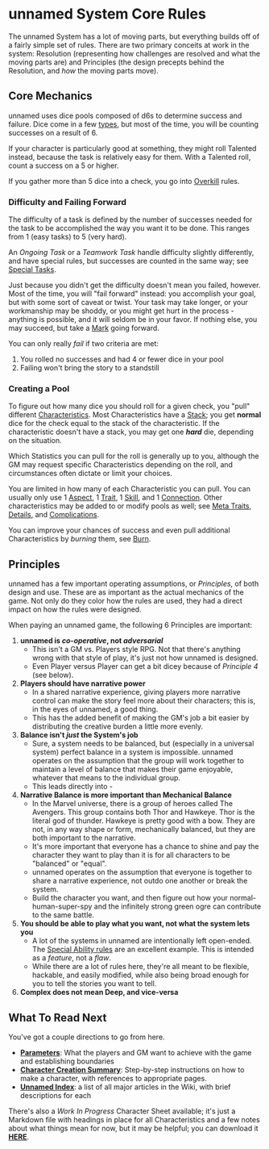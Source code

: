 # unnamed System Core Rules

The unnamed System has a lot of moving parts, but everything builds off of a fairly simple set of rules. There are two primary conceits at work in the system: Resolution (representing how challenges are resolved and what the moving parts are) and Principles (the design precepts behind the Resolution, and *how* the moving parts move).

## Core Mechanics

unnamed uses dice pools composed of d6s to determine success and failure. Dice come in a few [types](DiceTypes.md), but most of the time, you will be counting successes on a result of 6.

If your character is particularly good at something, they might roll Talented instead, because the task is relatively easy for them. With a Talented roll, count a success on a 5 or higher.

If you gather more than 5 dice into a check, you go into [Overkill](Overkill.md) rules.

### Difficulty and Failing Forward

The difficulty of a task is defined by the number of successes needed for the task to be accomplished the way you want it to be done. This ranges from 1 (easy tasks) to 5 (very hard).

An *Ongoing Task* or a *Teamwork Task* handle difficulty slightly differently, and have special rules, but successes are counted in the same way; see [Special Tasks](SpecialTasks.md).

Just because you didn't get the difficulty doesn't mean you failed, however. Most of the time, you will "fail forward" instead: you accomplish your goal, but with some sort of caveat or twist. Your task may take longer, or your workmanship may be shoddy, or you might get hurt in the process - anything is possible, and it will seldom be in your favor. If nothing else, you may succeed, but take a [Mark](Marks.md) going forward.

You can only really *fail* if two criteria are met:

1. You rolled no successes and had 4 or fewer dice in your pool
2. Failing won't bring the story to a standstill



### Creating a Pool

To figure out how many dice you should roll for a given check, you "pull" different [Characteristics](Characteristic.md). Most Characteristics have a [Stack](Stack.md); you get **normal** dice for the check equal to the stack of the characteristic. If the characteristic doesn't have a stack, you may get one ***hard*** die, depending on the situation.

Which Statistics you can pull for the roll is generally up to you, although the GM may request specific Characteristics depending on the roll, and circumstances often dictate or limit your choices.

You are limited in how many of each Characteristic you can pull. You can usually only use 1 [Aspect](Aspects.md), 1 [Trait](Traits.md), 1 [Skill](Skills.md), and 1 [Connection](Connections.md). Other characteristics may be added to or modify pools as well; see [Meta Traits](MetaTraits.md), [Details](Details.md), and [Complications](Complications.md).

You can improve your chances of success and even pull additional Characteristics by *burning* them, see [Burn](Burn.md).

## Principles

unnamed has a few important operating assumptions, or *Principles*, of both design and use. These are as important as the actual mechanics of the game. Not only do they color how the rules are used, they had a direct impact on how the rules were designed.

When paying an unnamed game, the following 6 Principles are important:

1. **unnamed is *co-operative*, not *adversarial***
   - This isn't a GM vs. Players style RPG. Not that there's anything wrong with that style of play, it's just not how unnamed is designed.
   - Even Player versus Player can get a bit dicey because of *Principle 4* (see below).
2. **Players should have narrative power**
   - In a shared narrative experience, giving players more narrative control can make the story feel more about their characters; this is, in the eyes of unnamed, a good thing.
   - This has the added benefit of making the GM's job a bit easier by distributing the creative burden a little more evenly.
3. **Balance isn't *just* the System's job**
   - Sure, a system needs to be balanced, but (especially in a universal system) perfect balance in a system is impossible. unnamed operates on the assumption that the group will work together to maintain a level of balance that makes their game enjoyable, whatever that means to the individual group.
   - This leads directly into -
4. **Narrative Balance is more important than Mechanical Balance**
   - In the Marvel universe, there is a group of heroes called The Avengers. This group contains both Thor and Hawkeye. Thor is the literal god of thunder. Hawkeye is pretty good with a bow. They are not, in any way shape or form, mechanically balanced, but they are both important to the narrative.
   - It's more important that everyone has a chance to shine and pay the character they want to play than it is for all characters to be "balanced" or "equal".
   - unnamed operates on the assumption that everyone is together to share a narrative experience, not outdo one another or break the system.
   - Build the character you want, and then figure out how your normal-human-super-spy and the infinitely strong green ogre can contribute to the same battle.
5. **You should be able to play what you want, not what the system lets you**
   - A lot of the systems in unnamed are intentionally left open-ended. The [Special Ability rules](SpecialAbilities.md) are an excellent example. This is intended as a *feature*, not a *flaw*.
   - While there are a lot of rules here, they're all meant to be flexible, hackable, and easily modified, while also being broad enough for you to tell the stories you want to tell.
6. **Complex does not mean Deep, and vice-versa**

## What To Read Next

You've got a couple directions to go from here.

- **[Parameters](Parameters.md)**: What the players and GM want to achieve with the game and establishing boundaries
- **[Character Creation Summary](CCSummary.md)**: Step-by-step instructions on how to make a character, with references to appropriate pages.
- **[Unnamed Index](UnnamedIndex.md)**: a list of all major articles in the Wiki, with brief descriptions for each

There's also a *Work In Progress* Character Sheet available; it's just a Markdown file with headings in place for all Characteristics and a few notes about what things mean for now, but it may be helpful; you can download it **[HERE](https://s-20.github.io/unnamed/Playtest1/PlaytestCharacterSheet.md)**.